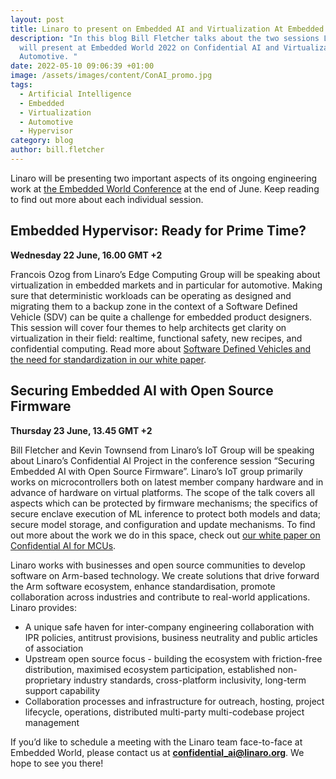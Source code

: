 ```yaml
---
layout: post
title: Linaro to present on Embedded AI and Virtualization At Embedded World 2022
description: "In this blog Bill Fletcher talks about the two sessions Linaro
  will present at Embedded World 2022 on Confidential AI and Virtualization in
  Automotive. "
date: 2022-05-10 09:06:39 +01:00
image: /assets/images/content/ConAI_promo.jpg
tags:
  - Artificial Intelligence
  - Embedded
  - Virtualization
  - Automotive
  - Hypervisor
category: blog
author: bill.fletcher
---
```

Linaro will be presenting two important aspects of its ongoing engineering work at [the Embedded World Conference](https://www.embedded-world.de/en) at the end of June. Keep reading to find out more about each individual session. 

## Embedded Hypervisor: Ready for Prime Time?

**Wednesday 22 June, 16.00 GMT +2**

Francois Ozog from Linaro’s Edge Computing Group will be speaking about virtualization in embedded markets and in particular for automotive. Making sure that deterministic workloads can be operating as designed and migrating them to a backup zone in the context of a Software Defined Vehicle (SDV) can be quite a challenge for embedded product designers. This session will cover four themes to help architects get clarity on virtualization in their field: realtime, functional safety, new recipes, and confidential computing. Read more about [Software Defined Vehicles and the need for standardization in our white paper](https://static.linaro.org/assets/automotive_white_paper_0921.pdf).

## Securing Embedded AI with Open Source Firmware

**Thursday 23 June, 13.45 GMT +2**

Bill Fletcher and Kevin Townsend from Linaro’s IoT Group will be speaking about Linaro’s Confidential AI Project in the conference session “Securing Embedded AI with Open Source Firmware”. Linaro’s IoT group primarily works on microcontrollers both on latest member company hardware and in advance of hardware on virtual platforms. The scope of the talk covers all aspects which can be protected by firmware mechanisms; the specifics of secure enclave execution of ML inference to protect both models and data; secure model storage, and configuration and update mechanisms. To find out more about the work we do in this space, check out [our white paper on Confidential AI for MCUs](https://static.linaro.org/assets/ConfidentialAI-LinaroWhitePaper.pdf).

Linaro works with businesses and open source communities to develop software on Arm-based technology. We create solutions that drive forward the Arm software ecosystem, enhance standardisation, promote collaboration across industries and contribute to real-world applications. Linaro provides:

* A unique safe haven for inter-company engineering collaboration with IPR policies, antitrust provisions, business neutrality and public articles of association
* Upstream open source focus - building the ecosystem with friction-free distribution, maximised ecosystem participation, established non-proprietary industry standards, cross-platform inclusivity, long-term support capability
* Collaboration processes and infrastructure for outreach, hosting, project lifecycle, operations, distributed multi-party multi-codebase project management

If you’d like to schedule a meeting with the Linaro team face-to-face at Embedded World, please contact us at **confidential_ai@linaro.org**. We hope to see you there!
